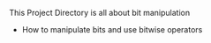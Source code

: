 This Project Directory is all about bit manipulation
- How to manipulate bits and use bitwise operators
